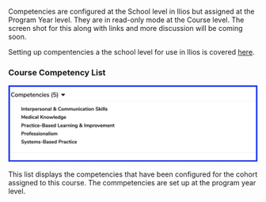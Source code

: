 Competencies are configured at the School level in Ilios but assigned at the Program Year level. They are in read-only mode at the Course level. The screen shot for this along with links and more discussion will be coming soon.

Setting up compentencies a the school level for use in Ilios is covered [here](https://iliosproject.gitbook.io/ilios-user-guide/schools/competencies).

### Course Competency List

![displayed list](../../images/course_competencies/course_competency_list.png)

This list displays the competencies that have been configured for the cohort assigned to this course. The commpetencies are set up at the program year level.